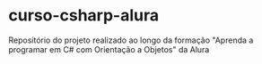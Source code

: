 # curso-csharp-alura
Repositório do projeto realizado ao longo da formação "Aprenda a programar em C# com Orientação a Objetos" da Alura
